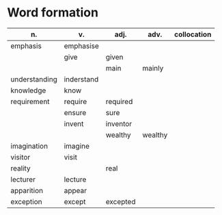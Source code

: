 # Word formation

| n. | v. | adj. | adv. | collocation |
| -- | -- | ---- | ---- | ----------- |
| emphasis | emphasise |  |  |  |
|  | give | given |  |  |
|  |  | main | mainly |  |
| understanding | inderstand |  |  |  |
| knowledge | know |  |  |  |
| requirement | require | required |  |  |
|  | ensure | sure |  |  |
|  | invent | inventor |  |  |
|  |  | wealthy | wealthy |  |
| imagination | imagine |  |  |  |
| visitor | visit |  |  |  |
| reality |  | real |  |  |
| lecturer | lecture |  |  |  |
| apparition | appear |  |  |  |
| exception | except | excepted |  |  |
